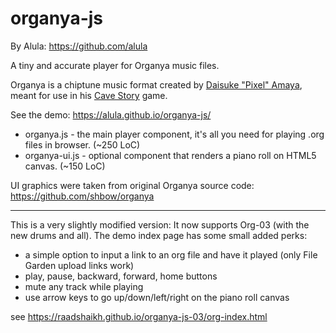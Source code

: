 # organya-js

By Alula: https://github.com/alula

A tiny and accurate player for Organya music files.

Organya is a chiptune music format created by [Daisuke "Pixel" Amaya](https://twitter.com/oxizn), meant for use in his [Cave Story](https://cavestory.org) game.

See the demo: https://alula.github.io/organya-js/

- organya.js - the main player component, it's all you need for playing .org files in browser. (~250 LoC)
- organya-ui.js - optional component that renders a piano roll on HTML5 canvas. (~150 LoC)

UI graphics were taken from original Organya source code: https://github.com/shbow/organya

-----------------------------

This is a very slightly modified version: It now supports Org-03 (with the new drums and all).
The demo index page has some small added perks:
- a simple option to input a link to an org file and have it played (only File Garden upload links work)
- play, pause, backward, forward, home buttons
- mute any track while playing
- use arrow keys to go up/down/left/right on the piano roll canvas

see https://raadshaikh.github.io/organya-js-03/org-index.html